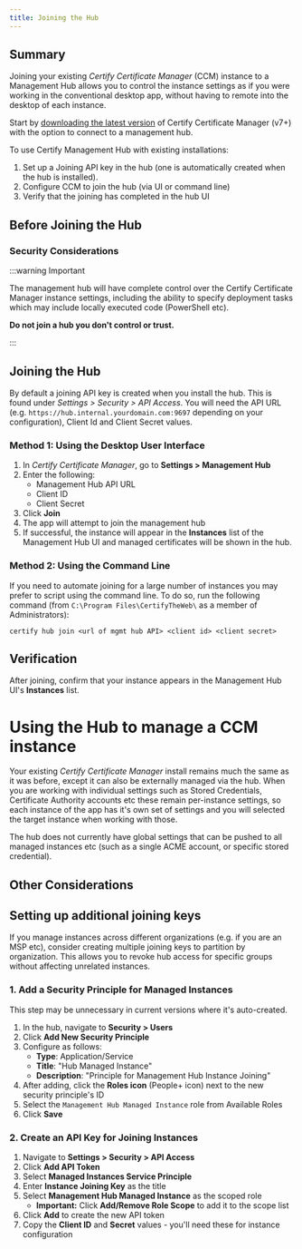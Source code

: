 ```yaml
---
title: Joining the Hub
---
```


## Summary

Joining your existing *Certify Certificate Manager* (CCM) instance to a Management Hub allows you to control the instance settings as if you were working in the conventional desktop app, without having to remote into the desktop of each instance.

Start by [downloading the latest version](https://downloads.certifytheweb.com/beta/latest/certify-ccm-windows-x64-latest.exe) of Certify Certificate Manager (v7+) with the option to connect to a management hub.

To use Certify Management Hub with existing installations:

1. Set up a Joining API key in the hub (one is automatically created when the hub is installed).
2. Configure CCM to join the hub (via UI or command line)
3. Verify that the joining has completed in the hub UI

## Before Joining the Hub

### Security Considerations

:::warning Important

The management hub will have complete control over the Certify Certificate Manager instance settings, including the ability to specify deployment tasks which may include locally executed code (PowerShell etc).

 **Do not join a hub you don't control or trust.**

 :::

## Joining the Hub

By default a joining API key is created when you install the hub. This is found under *Settings > Security > API Access*. You will need the API URL (e.g. `https://hub.internal.yourdomain.com:9697` depending on your configuration), Client Id and Client Secret values.

### Method 1: Using the Desktop User Interface

1. In *Certify Certificate Manager*, go to **Settings > Management Hub**
2. Enter the following:
   - Management Hub API URL
   - Client ID
   - Client Secret
3. Click **Join**
4. The app will attempt to join the management hub
5. If successful, the instance will appear in the **Instances** list of the Management Hub UI and managed certificates will be shown in the hub.

### Method 2: Using the Command Line

If you need to automate joining for a large number of instances you may prefer to script using the command line. To do so, run the following command (from `C:\Program Files\CertifyTheWeb\` as a member of Administrators):

```
certify hub join <url of mgmt hub API> <client id> <client secret>
```

## Verification

After joining, confirm that your instance appears in the Management Hub UI's **Instances** list.


# Using the Hub to manage a CCM instance

Your existing *Certify Certificate Manager* install remains much the same as it was before, except it can also be externally managed via the hub. When you are working with individual settings such as Stored Credentials, Certificate Authority accounts etc these remain per-instance settings, so each instance of the app has it's own set of settings and you will selected the target instance when working with those. 

The hub does not currently have global settings that can be pushed to all managed instances etc (such as a single ACME account, or specific stored credential).

## Other Considerations
## Setting up additional joining keys
 
If you manage instances across different organizations (e.g. if you are an MSP etc), consider creating multiple joining keys to partition by organization. This allows you to revoke hub access for specific groups without affecting unrelated instances.

### 1. Add a Security Principle for Managed Instances

This step may be unnecessary in current versions where it's auto-created.

1. In the hub, navigate to **Security > Users**
2. Click **Add New Security Principle**
3. Configure as follows:
   - **Type**: Application/Service
   - **Title**: "Hub Managed Instance"
   - **Description**: "Principle for Management Hub Instance Joining"
4. After adding, click the **Roles icon** (People+ icon) next to the new security principle's ID
5. Select the `Management Hub Managed Instance` role from Available Roles
6. Click **Save**

### 2. Create an API Key for Joining Instances

1. Navigate to **Settings > Security > API Access**
2. Click **Add API Token**
3. Select **Managed Instances Service Principle**
4. Enter **Instance Joining Key** as the title
5. Select **Management Hub Managed Instance** as the scoped role
   - **Important:** Click **Add/Remove Role Scope** to add it to the scope list
7. Click **Add** to create the new API token
8. Copy the **Client ID** and **Secret** values - you'll need these for instance configuration